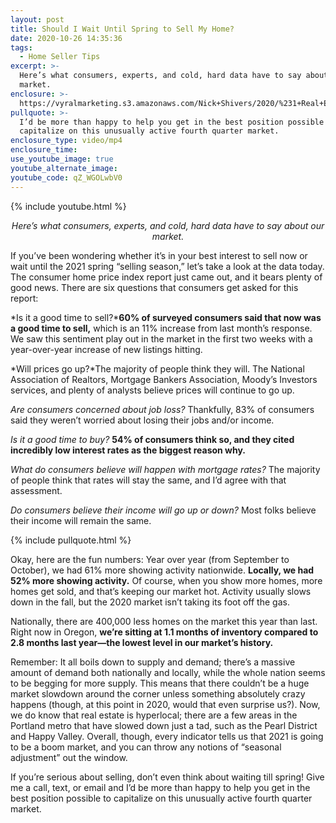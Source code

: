 ```yaml
---
layout: post
title: Should I Wait Until Spring to Sell My Home?
date: 2020-10-26 14:35:36
tags:
  - Home Seller Tips
excerpt: >-
  Here’s what consumers, experts, and cold, hard data have to say about our
  market.
enclosure: >-
  https://vyralmarketing.s3.amazonaws.com/Nick+Shivers/2020/%231+Real+Estate+Team+in+the+Portland+Metro+_+SW+Washington+Should+I+Wait+Until+Spring+To+Sell_.mp4
pullquote: >-
  I’d be more than happy to help you get in the best position possible to
  capitalize on this unusually active fourth quarter market.
enclosure_type: video/mp4
enclosure_time:
use_youtube_image: true
youtube_alternate_image:
youtube_code: qZ_WGOLwbV0
---
```


{% include youtube.html %}

<p style="text-align: center;"><em>Here’s what consumers, experts, and cold, hard data have to say about our market.</em></p>

If you’ve been wondering whether it’s in your best interest to sell now or wait until the 2021 spring “selling season,” let’s take a look at the data today. The consumer home price index report just came out, and it bears plenty of good news. There are six questions that consumers get asked for this report:&nbsp;

*Is it a good time to sell?***60% of surveyed consumers said that now was a good time to sell,** which is an 11% increase from last month’s response. We saw this sentiment play out in the market in the first two weeks with a year-over-year increase of new listings hitting.&nbsp;

*Will prices go up?*The majority of people think they will. The National Association of Realtors, Mortgage Bankers Association, Moody’s Investors services, and plenty of analysts believe prices will continue to go up.&nbsp;

*Are consumers concerned about job loss?* Thankfully, 83% of consumers said they weren’t worried about losing their jobs and/or income.

*Is it a good time to buy?* **54% of consumers think so, and they cited incredibly low interest rates as the biggest reason why.&nbsp;**

*What do consumers believe will happen with mortgage rates?* The majority of people think that rates will stay the same, and I’d agree with that assessment.&nbsp;

*Do consumers believe their income will go up or down?* Most folks believe their income will remain the same.

{% include pullquote.html %}

Okay, here are the fun numbers: Year over year (from September to October), we had 61% more showing activity nationwide. **Locally, we had 52% more showing activity.** Of course, when you show more homes, more homes get sold, and that’s keeping our market hot. Activity usually slows down in the fall, but the 2020 market isn’t taking its foot off the gas.&nbsp;

Nationally, there are 400,000 less homes on the market this year than last. Right now in Oregon, **we’re sitting at 1.1 months of inventory compared to 2.8 months last year—the lowest level in our market’s history.&nbsp;**

Remember: It all boils down to supply and demand; there’s a massive amount of demand both nationally and locally, while the whole nation seems to be begging for more supply. This means that there couldn’t be a huge market slowdown around the corner unless something absolutely crazy happens (though, at this point in 2020, would that even surprise us?). Now, we do know that real estate is hyperlocal; there are a few areas in the Portland metro that have slowed down just a tad, such as the Pearl District and Happy Valley. Overall, though, every indicator tells us that 2021 is going to be a boom market, and you can throw any notions of “seasonal adjustment” out the window.&nbsp;

If you’re serious about selling, don’t even think about waiting till spring\! Give me a call, text, or email and I’d be more than happy to help you get in the best position possible to capitalize on this unusually active fourth quarter market.